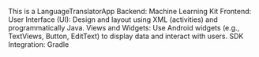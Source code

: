 This is a LanguageTranslatorApp 
Backend:
Machine Learning Kit 
Frontend:
User Interface (UI): Design and layout using XML (activities) and programmatically Java. 
Views and Widgets: Use Android widgets (e.g., TextViews, Button, EditText) to display data and interact with users.
SDK Integration: Gradle

